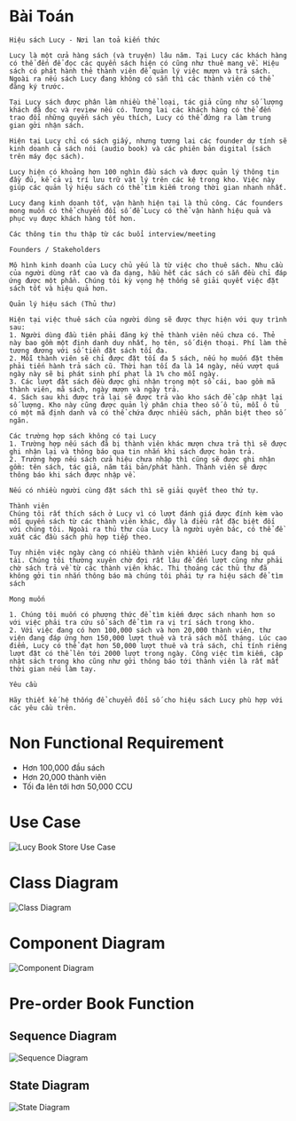 # Bài Toán
```
Hiệu sách Lucy - Nơi lan toả kiến thức

Lucy là một cửa hàng sách (và truyện) lâu năm. Tại Lucy các khách hàng có thể đến để đọc các quyển sách hiện có cũng như thuê mang về. Hiệu sách có phát hành thẻ thành viên để quản lý việc mượn và trả sách. Ngoài ra nếu sách Lucy đang không có sẵn thì các thành viên có thể đăng ký trước.

Tại Lucy sách được phân làm nhiều thể loại, tác giả cũng như số lượng khách đã đọc và review nếu có. Tương lai các khách hàng có thể đến trao đổi những quyển sách yêu thích, Lucy có thể đứng ra làm trung gian gởi nhận sách.

Hiện tại Lucy chỉ có sách giấy, nhưng tương lai các founder dự tính sẽ kinh doanh cả sách nói (audio book) và các phiên bản digital (sách trên máy đọc sách).

Lucy hiện có khoảng hơn 100 nghìn đầu sách và được quản lý thông tin đầy đủ, kể cả vị trí lưu trữ vật lý trên các kệ trong kho. Việc này giúp các quản lý hiệu sách có thể tìm kiếm trong thời gian nhanh nhất.

Lucy đang kinh doanh tốt, vận hành hiện tại là thủ công. Các founders mong muốn có thể chuyển đổi số để Lucy có thể vận hành hiệu quả và phục vụ được khách hàng tốt hơn.

Các thông tin thu thập từ các buổi interview/meeting

Founders / Stakeholders

Mô hình kinh doanh của Lucy chủ yếu là từ việc cho thuê sách. Nhu cầu của người dùng rất cao và đa dạng, hầu hết các sách có sẵn đều chỉ đáp ứng được một phần. Chúng tôi kỳ vọng hệ thống sẽ giải quyết việc đặt sách tốt và hiệu quả hơn.

Quản lý hiệu sách (Thủ thư)

Hiện tại việc thuê sách của người dùng sẽ được thực hiện với quy trình sau:
1. Người dùng đầu tiên phải đăng ký thẻ thành viên nếu chưa có. Thẻ này bao gồm một định danh duy nhất, họ tên, số điện thoại. Phí làm thẻ tương đương với số tiền đặt sách tối đa.
2. Mỗi thành viên sẽ chỉ được đặt tối đa 5 sách, nếu họ muốn đặt thêm phải tiến hành trả sách cũ. Thời hạn tối đa là 14 ngày, nếu vượt quá ngày này sẽ bị phát sinh phí phạt là 1% cho mỗi ngày.
3. Các lượt đặt sách đều được ghi nhận trong một sổ cái, bao gồm mã thành viên, mã sách, ngày mượn và ngày trả.
4. Sách sau khi được trả lại sẽ được trả vào kho sách để cập nhật lại số lượng. Kho này cũng được quản lý phân chia theo số ô tủ, mỗi ô tủ có một mã định danh và có thể chứa được nhiều sách, phân biệt theo số ngăn.

Các trường hợp sách không có tại Lucy
1. Trường hợp nếu sách đã bị thành viên khác mượn chưa trả thì sẽ được ghi nhận lại và thông báo qua tin nhắn khi sách được hoàn trả.
2. Trường hợp nếu sách cửa hiệu chưa nhập thì cũng sẽ được ghi nhận gồm: tên sách, tác giả, năm tái bản/phát hành. Thành viên sẽ được thông báo khi sách được nhập về.

Nếu có nhiều người cùng đặt sách thì sẽ giải quyết theo thứ tự.

Thành viên
Chúng tôi rất thích sách ở Lucy vì có lượt đánh giá được đính kèm vào mỗi quyển sách từ các thành viên khác, đây là điều rất đặc biệt đối với chúng tôi. Ngoài ra thủ thư của Lucy là người uyên bác, có thể đề xuất các đầu sách phù hợp tiếp theo.

Tuy nhiên việc ngày càng có nhiều thành viên khiến Lucy đang bị quá tải. Chúng tôi thường xuyên chờ đợi rất lâu để đến lượt cũng như phải chờ sách trả về từ các thành viên khác. Thi thoảng các thủ thư đã không gởi tin nhắn thông báo mà chúng tôi phải tự ra hiệu sách để tìm sách

Mong muốn

1. Chúng tôi muốn có phương thức để tìm kiếm được sách nhanh hơn so với việc phải tra cứu sổ sách để tìm ra vị trí sách trong kho.
2. Với việc đang có hơn 100,000 sách và hơn 20,000 thành viên, thư viện đang đáp ứng hơn 150,000 lượt thuê và trả sách mỗi tháng. Lúc cao điểm, Lucy có thể đạt hơn 50,000 lượt thuê và trả sách, chỉ tính riêng lượt đặt có thể lên tới 2000 lượt trong ngày. Công việc tìm kiếm, cập nhật sách trong kho cũng như gởi thông báo tới thành viên là rất mất thời gian nếu làm tay.

Yêu cầu

Hãy thiết kế hệ thống để chuyển đổi số cho hiệu sách Lucy phù hợp với các yêu cầu trên.
```
# Non Functional Requirement
- Hơn 100,000 đầu sách
- Hơn 20,000 thành viên
- Tối đa lên tới hơn 50,000 CCU

# Use Case
![Lucy Book Store Use Case](https://github.com/toan207/Technology-Research-Diary/blob/main/Diary/SystemDesign/Jun2024/UseCase.png)

# Class Diagram
![Class Diagram](https://github.com/toan207/Technology-Research-Diary/blob/main/Diary/SystemDesign/Jun2024/LucyBookstore_ClassDiagram.drawio.png)

# Component Diagram
![Component Diagram](https://github.com/toan207/Technology-Research-Diary/blob/main/Diary/SystemDesign/Jun2024/ComponentDiagram.drawio.png)

# Pre-order Book Function
## Sequence Diagram
![Sequence Diagram](https://github.com/toan207/Technology-Research-Diary/blob/main/Diary/SystemDesign/Jun2024/SequenceDiagram.drawio.png)
## State Diagram
![State Diagram](https://github.com/toan207/Technology-Research-Diary/blob/main/Diary/SystemDesign/Jun2024/StateDiagram.drawio.png)
